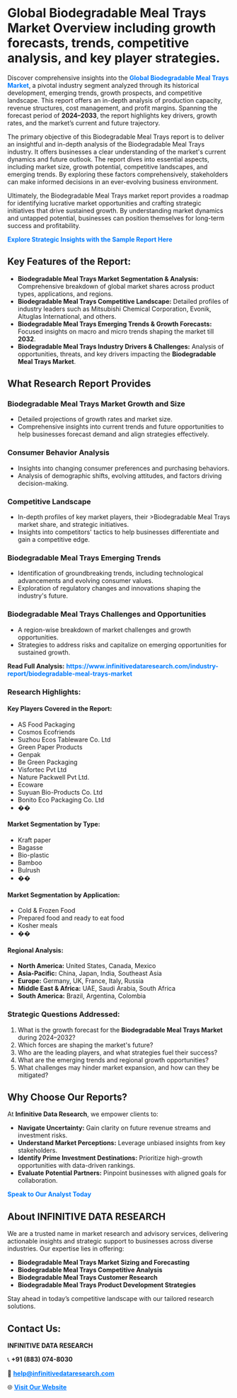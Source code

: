 <h1>Global Biodegradable Meal Trays Market Overview including growth forecasts, trends, competitive analysis, and key player strategies.</h1>
<p>
Discover comprehensive insights into the 
<a href="https://www.infinitivedataresearch.com/industry-report/biodegradable-meal-trays-market" rel="dofollow" style="color: #007BFF; text-decoration: none;"><strong>Global Biodegradable Meal Trays Market</strong></a>, a pivotal industry segment analyzed through its historical development, emerging trends, growth prospects, and competitive landscape. This report offers an in-depth analysis of production capacity, revenue structures, cost management, and profit margins. Spanning the forecast period of <strong>2024–2033</strong>, the report highlights key drivers, growth rates, and the market’s current and future trajectory.
</p>
<p>
The primary objective of this Biodegradable Meal Trays report is to deliver an insightful and in-depth analysis of the Biodegradable Meal Trays industry. It offers businesses a clear understanding of the market's current dynamics and future outlook. The report dives into essential aspects, including market size, growth potential, competitive landscapes, and emerging trends. By exploring these factors comprehensively, stakeholders can make informed decisions in an ever-evolving business environment.
</p>
<p>
Ultimately, the Biodegradable Meal Trays market report provides a roadmap for identifying lucrative market opportunities and crafting strategic initiatives that drive sustained growth. By understanding market dynamics and untapped potential, businesses can position themselves for long-term success and profitability.
</p>
<p>
<a href="https://www.infinitivedataresearch.com/request-sample/reportId=109301" style="color: #007BFF; text-decoration: none;"><strong>Explore Strategic Insights with the Sample Report Here</strong></a>
</p>

<h2>Key Features of the Report:</h2>
<ul>
<li><strong>Biodegradable Meal Trays Market Segmentation & Analysis:</strong> Comprehensive breakdown of global market shares across product types, applications, and regions.</li>
<li><strong>Biodegradable Meal Trays Competitive Landscape:</strong> Detailed profiles of industry leaders such as Mitsubishi Chemical Corporation, Evonik, Altuglas International, and others.</li>
<li><strong>Biodegradable Meal Trays Emerging Trends & Growth Forecasts:</strong> Focused insights on macro and micro trends shaping the market till <strong>2032</strong>.</li>
<li><strong>Biodegradable Meal Trays Industry Drivers & Challenges:</strong> Analysis of opportunities, threats, and key drivers impacting the <strong>Biodegradable Meal Trays Market</strong>.</li>
</ul>

<h2>What Research Report Provides</h2>
<h3>Biodegradable Meal Trays Market Growth and Size</h3>
<ul>
<li>Detailed projections of growth rates and market size.</li>
<li>Comprehensive insights into current trends and future opportunities to help businesses forecast demand and align strategies effectively.</li>
</ul>

<h3>Consumer Behavior Analysis</h3>
<ul>
<li>Insights into changing consumer preferences and purchasing behaviors.</li>
<li>Analysis of demographic shifts, evolving attitudes, and factors driving decision-making.</li>
</ul>

<h3>Competitive Landscape</h3>
<ul>
<li>In-depth profiles of key market players, their >Biodegradable Meal Trays market share, and strategic initiatives.</li>
<li>Insights into competitors' tactics to help businesses differentiate and gain a competitive edge.</li>
</ul>

<h3>Biodegradable Meal Trays Emerging Trends</h3>
<ul>
<li>Identification of groundbreaking trends, including technological advancements and evolving consumer values.</li>
<li>Exploration of regulatory changes and innovations shaping the industry's future.</li>
</ul>

<h3>Biodegradable Meal Trays Challenges and Opportunities</h3>
<ul>
<li>A region-wise breakdown of market challenges and growth opportunities.</li>
<li>Strategies to address risks and capitalize on emerging opportunities for sustained growth.</li>
</ul>
<p><strong>Read Full Analysis:</strong> <a href="https://www.infinitivedataresearch.com/industry-report/biodegradable-meal-trays-market" rel="dofollow" style="color: #007BFF; text-decoration: none;"><strong>https://www.infinitivedataresearch.com/industry-report/biodegradable-meal-trays-market</strong></a></p>
<h3>Research Highlights:</h3>
<h4>Key Players Covered in the Report:</h4>
<ul><li>AS Food Packaging</li><li>Cosmos Ecofriends</li><li>Suzhou Ecos Tableware Co. Ltd</li><li>Green Paper Products</li><li>Genpak</li><li>Be Green Packaging</li><li>Visfortec Pvt Ltd</li><li>Nature Packwell Pvt Ltd.</li><li>Ecoware</li><li>Suyuan Bio-Products Co. Ltd</li><li>Bonito Eco Packaging Co. Ltd</li><li>��</li></ul>
<h4>Market Segmentation by Type:</h4>
<ul><li>Kraft paper</li><li>Bagasse</li><li>Bio-plastic</li><li>Bamboo</li><li>Bulrush</li><li>��</li></ul>
<h4>Market Segmentation by Application:</h4>
<ul><li>Cold &amp; Frozen Food</li><li>Prepared food and ready to eat food</li><li>Kosher meals</li><li>��</li></ul>

<h4>Regional Analysis:</h4>
<ul>
<li><strong>North America:</strong> United States, Canada, Mexico</li>
<li><strong>Asia-Pacific:</strong> China, Japan, India, Southeast Asia</li>
<li><strong>Europe:</strong> Germany, UK, France, Italy, Russia</li>
<li><strong>Middle East & Africa:</strong> UAE, Saudi Arabia, South Africa</li>
<li><strong>South America:</strong> Brazil, Argentina, Colombia</li>
</ul>

<h3>Strategic Questions Addressed:</h3>
<ol>
<li>What is the growth forecast for the <strong>Biodegradable Meal Trays Market</strong> during 2024–2032?</li>
<li>Which forces are shaping the market's future?</li>
<li>Who are the leading players, and what strategies fuel their success?</li>
<li>What are the emerging trends and regional growth opportunities?</li>
<li>What challenges may hinder market expansion, and how can they be mitigated?</li>
</ol>

<h2>Why Choose Our Reports?</h2>
<p>At <strong>Infinitive Data Research</strong>, we empower clients to:</p>
<ul>
<li><strong>Navigate Uncertainty:</strong> Gain clarity on future revenue streams and investment risks.</li>
<li><strong>Understand Market Perceptions:</strong> Leverage unbiased insights from key stakeholders.</li>
<li><strong>Identify Prime Investment Destinations:</strong> Prioritize high-growth opportunities with data-driven rankings.</li>
<li><strong>Evaluate Potential Partners:</strong> Pinpoint businesses with aligned goals for collaboration.</li>
</ul>
<p><a href="https://www.infinitivedataresearch.com/industry-report/biodegradable-meal-trays-market" rel="dofollow" style="color: #007BFF; text-decoration: none;"><strong>Speak to Our Analyst Today</strong></a></p>

<h2>About INFINITIVE DATA RESEARCH</h2>
<p>We are a trusted name in market research and advisory services, delivering actionable insights and strategic support to businesses across diverse industries. Our expertise lies in offering:</p>
<ul>
<li><strong>Biodegradable Meal Trays Market Sizing and Forecasting</strong></li>
<li><strong>Biodegradable Meal Trays Competitive Analysis</strong></li>
<li><strong>Biodegradable Meal Trays Customer Research</strong></li>
<li><strong>Biodegradable Meal Trays Product Development Strategies</strong></li>
</ul>
<p>Stay ahead in today’s competitive landscape with our tailored research solutions.</p>

<h2>Contact Us:</h2>
<p><strong>INFINITIVE DATA RESEARCH</strong></p>
<p>📞 <strong>+91 (883) 074-8030</strong></p>
<p>📧 <strong><a href="mailto:help@infinitivedataresearch.com" style="color: #007BFF;">help@infinitivedataresearch.com</a></strong></p>
<p>🌐 <strong><a href="https://www.infinitivedataresearch.com" rel="dofollow" style="color: #007BFF;">Visit Our Website</a></strong></p>